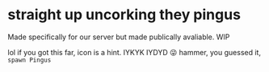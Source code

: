 # straight up uncorking they pingus
   
   
   
   
Made specifically for our server but made publically avaliable. WIP  

lol if you got this far, icon is a hint. IYKYK IYDYD 😜 
hammer, you guessed it, `spawn Pingus`
